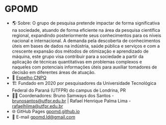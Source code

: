 <Br>
<h1>GPOMD</h1>

- 🌎 Sobre:
  O grupo de pesquisa pretende impactar de forma significativa na sociedade, atuando de forma eficiente na área da pesquisa científica regional, expandindo posteriormente seus conhecimentos para os níveis nacional e internacional. A demanda pela descoberta de conhecimentos úteis em bases de dados na indústria, saúde pública e serviços e com a crescente expansão dos métodos de otimização e aprendizado de máquina, este grupo visa contribuir para a sociedade a partir da aplicação de técnicas quantitativas em problemas complexos e naqueles com potenciais informações úteis para auxiliar tomadores de decisão em diferentes áreas de atuação.
- 🔬 <a href= "http://dgp.cnpq.br/dgp/espelhogrupo/7109659684038039"> Espelho CNPQ </a>
- 🏗️ Fundado em 2020 por pesquisadores da Universidade Tecnológica Federal do Paraná (UTFPR) do campus de Londrina, PR
- 👨‍🏫 Coordenadores: Bruno Samways dos Santos - brunosantos@utfpr.edu.br | Rafael Henrique Palma Lima - rafaelhlima@utfpr.edu.br
- 🌐 GitHub Pages <a href= "https://gpomd.github.io/"> gpomd.github.io </a> 
- 📧 E-mail gpomd.ld@gmail.com<Br>


